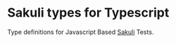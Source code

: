 # Sakuli types for Typescript

Type definitions for Javascript Based [Sakuli](https://github.com/ConSol/sakuli) Tests.